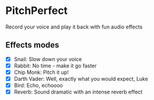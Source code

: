 # PitchPerfect

Record your voice and play it back with fun audio effects

## Effects modes
- [x] Snail: Slow down your voice
- [x] Rabbit: No time - make it go faster
- [x] Chip Monk: Pitch it up!
- [x] Darth Vader: Well, exactly what you would expect, Luke
- [x] Bird: Echo, echoooo
- [x] Reverb: Sound dramatic with an intense reverb effect

